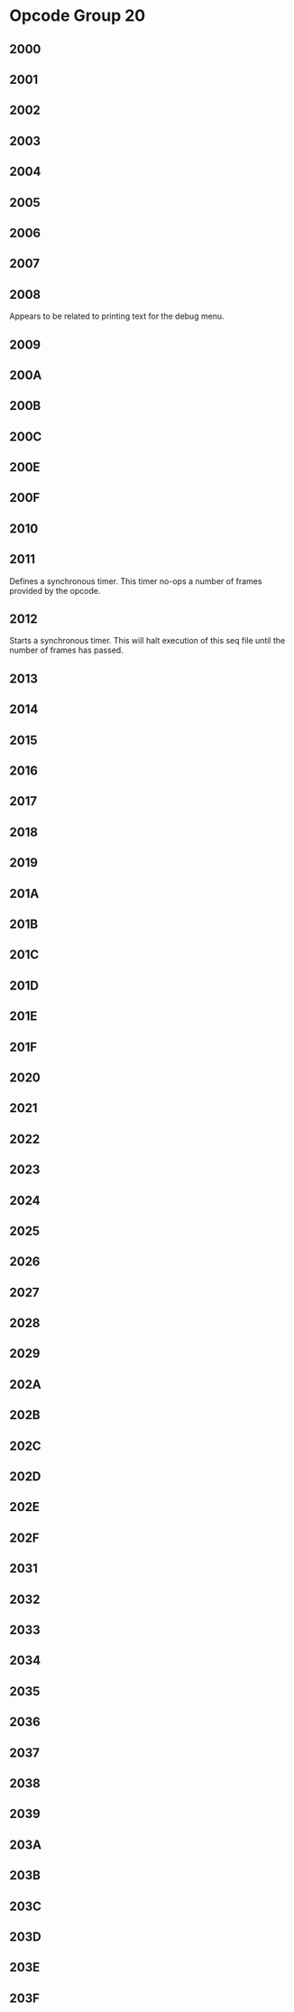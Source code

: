 # Opcode Group 20

## 2000

## 2001

## 2002

## 2003

## 2004

## 2005

## 2006

## 2007

## 2008

Appears to be related to printing text for the debug menu.

## 2009

## 200A

## 200B

## 200C

## 200E

## 200F

## 2010

## 2011

Defines a synchronous timer. This timer no-ops a number of frames provided by the opcode.

## 2012

Starts a synchronous timer. This will halt execution of this seq file until the number of frames has passed.

## 2013

## 2014

## 2015

## 2016

## 2017

## 2018

## 2019

## 201A

## 201B

## 201C

## 201D

## 201E

## 201F

## 2020

## 2021

## 2022

## 2023

## 2024

## 2025

## 2026

## 2027

## 2028

## 2029

## 202A

## 202B

## 202C

## 202D

## 202E

## 202F

## 2031

## 2032

## 2033

## 2034

## 2035

## 2036

## 2037

## 2038

## 2039

## 203A

## 203B

## 203C

## 203D

## 203E

## 203F

